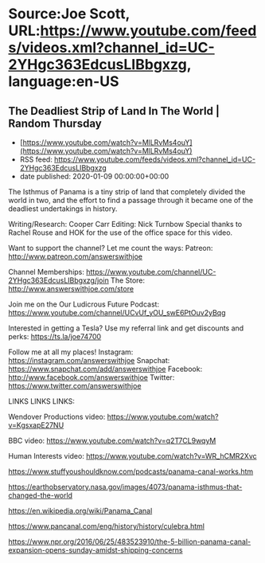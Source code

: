 # Source:Joe Scott, URL:https://www.youtube.com/feeds/videos.xml?channel_id=UC-2YHgc363EdcusLIBbgxzg, language:en-US

## The Deadliest Strip of Land In The World | Random Thursday
 - [https://www.youtube.com/watch?v=MlLRvMs4ouY](https://www.youtube.com/watch?v=MlLRvMs4ouY)
 - RSS feed: https://www.youtube.com/feeds/videos.xml?channel_id=UC-2YHgc363EdcusLIBbgxzg
 - date published: 2020-01-09 00:00:00+00:00

The Isthmus of Panama is a tiny strip of land that completely divided the world in two, and the effort to find a passage through it became one of the deadliest undertakings in history.

Writing/Research: Cooper Carr
Editing: Nick Turnbow
Special thanks to Rachel Rouse and HOK for the use of the office space for this video.

Want to support the channel? Let me count the ways:
Patreon: http://www.patreon.com/answerswithjoe
Channel Memberships: https://www.youtube.com/channel/UC-2YHgc363EdcusLIBbgxzg/join
The Store: http://www.answerswithjoe.com/store

Join me on the Our Ludicrous Future Podcast:
https://www.youtube.com/channel/UCvUf_yOU_swE6PtOuv2yBqg


Interested in getting a Tesla? Use my referral link and get discounts and perks:
https://ts.la/joe74700

Follow me at all my places!
Instagram: https://instagram.com/answerswithjoe
Snapchat: https://www.snapchat.com/add/answerswithjoe
Facebook: http://www.facebook.com/answerswithjoe
Twitter: https://www.twitter.com/answerswithjoe

LINKS LINKS LINKS:

Wendover Productions video:
https://www.youtube.com/watch?v=KgsxapE27NU

BBC video:
https://www.youtube.com/watch?v=q2T7CL9wqyM 

Human Interests video:
https://www.youtube.com/watch?v=WR_hCMR2Xvc 

https://www.stuffyoushouldknow.com/podcasts/panama-canal-works.htm

https://earthobservatory.nasa.gov/images/4073/panama-isthmus-that-changed-the-world

https://en.wikipedia.org/wiki/Panama_Canal

https://www.pancanal.com/eng/history/history/culebra.html

https://www.npr.org/2016/06/25/483523910/the-5-billion-panama-canal-expansion-opens-sunday-amidst-shipping-concerns

